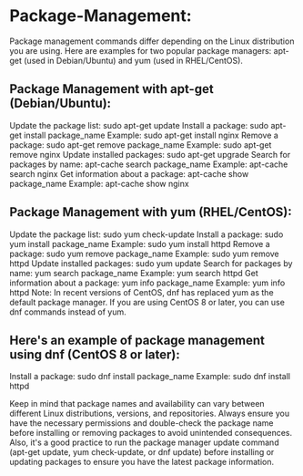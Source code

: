 # Package-Management:

Package management commands differ depending on the Linux distribution you are using. Here are examples for two popular package managers: apt-get (used in Debian/Ubuntu) and yum (used in RHEL/CentOS).

## Package Management with apt-get (Debian/Ubuntu):

Update the package list: sudo apt-get update
Install a package: sudo apt-get install package_name
Example: sudo apt-get install nginx
Remove a package: sudo apt-get remove package_name
Example: sudo apt-get remove nginx
Update installed packages: sudo apt-get upgrade
Search for packages by name: apt-cache search package_name
Example: apt-cache search nginx
Get information about a package: apt-cache show package_name
Example: apt-cache show nginx

## Package Management with yum (RHEL/CentOS):

Update the package list: sudo yum check-update
Install a package: sudo yum install package_name
Example: sudo yum install httpd
Remove a package: sudo yum remove package_name
Example: sudo yum remove httpd
Update installed packages: sudo yum update
Search for packages by name: yum search package_name
Example: yum search httpd
Get information about a package: yum info package_name
Example: yum info httpd
Note: In recent versions of CentOS, dnf has replaced yum as the default package manager. If you are using CentOS 8 or later, you can use dnf commands instead of yum.

##	Here's an example of package management using dnf (CentOS 8 or later):
		
Install a package: sudo dnf install package_name
Example: sudo dnf install httpd

Keep in mind that package names and availability can vary between different Linux distributions, versions, and repositories. Always ensure you have the necessary permissions and double-check the package name before installing or removing packages to avoid unintended consequences. Also, it's a good practice to run the package manager update command (apt-get update, yum check-update, or dnf update) before installing or updating packages to ensure you have the latest package information.

